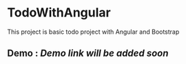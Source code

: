 # TodoWithAngular

This project is basic todo project with Angular and Bootstrap

## Demo : _Demo link will be added soon_
